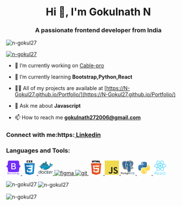 <h1 align="center">Hi 👋, I'm Gokulnath N</h1>
<h3 align="center">A passionate frontend developer from India</h3>

<p align="left"> <img src="https://komarev.com/ghpvc/?username=n-gokul27&label=Profile%20views&color=0e75b6&style=flat" alt="n-gokul27" /> </p>

<p align="left"> <a href="https://github.com/ryo-ma/github-profile-trophy"><img src="https://github-profile-trophy.vercel.app/?username=n-gokul27" alt="n-gokul27" /></a> </p>

- 🔭 I’m currently working on [Cable-pro](https://github.com/N-Gokul27/Cable-pro.git)

- 🌱 I’m currently learning **Bootstrap,Python,React**

- 👨‍💻 All of my projects are available at [https://N-Gokul27.github.io/Portfolio/](https://N-Gokul27.github.io/Portfolio/)

- 💬 Ask me about **Javascript**

- 📫 How to reach me **gokulnath272006@gmail.com**

<h3 align="left">Connect with me:https:<a href="https://in.linked.com/in/gokulnath-n-01b837319">  Linkedin</a></h3>
<p align="left">
</p>

<h3 align="left">Languages and Tools:</h3>
<p align="left"> <a href="https://getbootstrap.com" target="_blank" rel="noreferrer"> <img src="https://raw.githubusercontent.com/devicons/devicon/master/icons/bootstrap/bootstrap-plain-wordmark.svg" alt="bootstrap" width="40" height="40"/> </a> <a href="https://www.w3schools.com/css/" target="_blank" rel="noreferrer"> <img src="https://raw.githubusercontent.com/devicons/devicon/master/icons/css3/css3-original-wordmark.svg" alt="css3" width="40" height="40"/> </a> <a href="https://www.docker.com/" target="_blank" rel="noreferrer"> <img src="https://raw.githubusercontent.com/devicons/devicon/master/icons/docker/docker-original-wordmark.svg" alt="docker" width="40" height="40"/> </a> <a href="https://www.figma.com/" target="_blank" rel="noreferrer"> <img src="https://www.vectorlogo.zone/logos/figma/figma-icon.svg" alt="figma" width="40" height="40"/> </a> <a href="https://git-scm.com/" target="_blank" rel="noreferrer"> <img src="https://www.vectorlogo.zone/logos/git-scm/git-scm-icon.svg" alt="git" width="40" height="40"/> </a> <a href="https://www.w3.org/html/" target="_blank" rel="noreferrer"> <img src="https://raw.githubusercontent.com/devicons/devicon/master/icons/html5/html5-original-wordmark.svg" alt="html5" width="40" height="40"/> </a> <a href="https://developer.mozilla.org/en-US/docs/Web/JavaScript" target="_blank" rel="noreferrer"> <img src="https://raw.githubusercontent.com/devicons/devicon/master/icons/javascript/javascript-original.svg" alt="javascript" width="40" height="40"/> </a> <a href="https://www.postgresql.org" target="_blank" rel="noreferrer"> <img src="https://raw.githubusercontent.com/devicons/devicon/master/icons/postgresql/postgresql-original-wordmark.svg" alt="postgresql" width="40" height="40"/> </a> <a href="https://www.python.org" target="_blank" rel="noreferrer"> <img src="https://raw.githubusercontent.com/devicons/devicon/master/icons/python/python-original.svg" alt="python" width="40" height="40"/> </a> <a href="https://reactjs.org/" target="_blank" rel="noreferrer"> <img src="https://raw.githubusercontent.com/devicons/devicon/master/icons/react/react-original-wordmark.svg" alt="react" width="40" height="40"/> </a> </p>

<p><img align="left" src="https://github-readme-stats.vercel.app/api/top-langs?username=n-gokul27&show_icons=true&locale=en&layout=compact" alt="n-gokul27" /></p>

<p>&nbsp;<img align="center" src="https://github-readme-stats.vercel.app/api?username=n-gokul27&show_icons=true&locale=en" alt="n-gokul27" /></p>

<p><img align="center" src="https://github-readme-streak-stats.herokuapp.com/?user=n-gokul27&" alt="n-gokul27" /></p>
